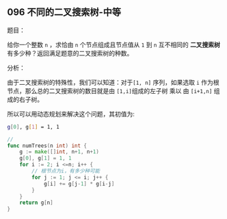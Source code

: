 ## 096 不同的二叉搜索树-中等

题目：

给你一个整数 `n` ，求恰由 `n` 个节点组成且节点值从 `1` 到 `n` 互不相同的 **二叉搜索树** 有多少种？返回满足题意的二叉搜索树的种数。



分析：

由于二叉搜索树的特殊性，我们可以知道：对于`[1, n]` 序列，如果选取 `i` 作为根节点，那么总的二叉搜索树的数目就是由 `[1,i]`组成的左子树 乘以 由 `[i+1,n]` 组成的右子树。

所以可以用动态规划来解决这个问题，其初值为:

```bash
g[0], g[1] = 1, 1
```



```go
// 
func numTrees(n int) int {
    g := make([]int, n+1, n+1)
    g[0], g[1] = 1, 1
    for i := 2; i <=n; i++ {
        // 根节点为i，有多少种可能
        for j := 1; j <= i; j++ {
            g[i] += g[j-1] * g[i-j]
        }
    }
    return g[n]
}
```

